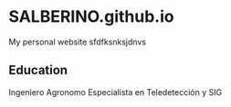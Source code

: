 # SALBERINO.github.io
My personal website
sfdfksnksjdnvs

## Education
Ingeniero Agronomo
Especialista en Teledetección y SIG
